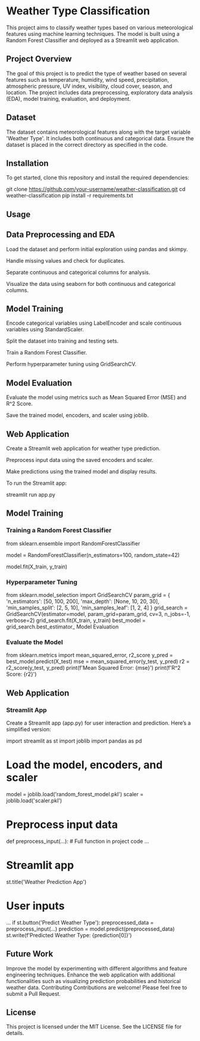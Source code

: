 # Weather Type Classification
This project aims to classify weather types based on various meteorological features using machine learning techniques. The model is built using a Random Forest Classifier and deployed as a Streamlit web application.

## Project Overview
The goal of this project is to predict the type of weather based on several features such as temperature, humidity, wind speed, precipitation, atmospheric pressure, UV index, visibility, cloud cover, season, and location. The project includes data preprocessing, exploratory data analysis (EDA), model training, evaluation, and deployment.

## Dataset
The dataset contains meteorological features along with the target variable 'Weather Type'. It includes both continuous and categorical data. Ensure the dataset is placed in the correct directory as specified in the code.

## Installation
To get started, clone this repository and install the required dependencies:


git clone https://github.com/your-username/weather-classification.git
cd weather-classification
pip install -r requirements.txt
## Usage
## Data Preprocessing and EDA

Load the dataset and perform initial exploration using pandas and skimpy.

Handle missing values and check for duplicates.

Separate continuous and categorical columns for analysis.

Visualize the data using seaborn for both continuous and categorical columns.

## Model Training

Encode categorical variables using LabelEncoder and scale continuous variables using StandardScaler.

Split the dataset into training and testing sets.

Train a Random Forest Classifier.

Perform hyperparameter tuning using GridSearchCV.

## Model Evaluation

Evaluate the model using metrics such as Mean Squared Error (MSE) and R^2 Score.

Save the trained model, encoders, and scaler using joblib.

## Web Application

Create a Streamlit web application for weather type prediction.

Preprocess input data using the saved encoders and scaler.

Make predictions using the trained model and display results.

To run the Streamlit app:


streamlit run app.py

## Model Training
### Training a Random Forest Classifier

from sklearn.ensemble import RandomForestClassifier

model = RandomForestClassifier(n_estimators=100, random_state=42)

model.fit(X_train, y_train)

### Hyperparameter Tuning



from sklearn.model_selection import GridSearchCV
param_grid = {
    'n_estimators': [50, 100, 200],
    'max_depth': [None, 10, 20, 30],
    'min_samples_split': [2, 5, 10],
    'min_samples_leaf': [1, 2, 4]
}
grid_search = GridSearchCV(estimator=model, param_grid=param_grid, cv=3, n_jobs=-1, verbose=2)
grid_search.fit(X_train, y_train)
best_model = grid_search.best_estimator_
Model Evaluation
### Evaluate the Model


from sklearn.metrics import mean_squared_error, r2_score
y_pred = best_model.predict(X_test)
mse = mean_squared_error(y_test, y_pred)
r2 = r2_score(y_test, y_pred)
print(f'Mean Squared Error: {mse}')
print(f'R^2 Score: {r2}')
## Web Application
### Streamlit App
Create a Streamlit app (app.py) for user interaction and prediction. Here’s a simplified version:


import streamlit as st
import joblib
import pandas as pd

# Load the model, encoders, and scaler
model = joblib.load('random_forest_model.pkl')
scaler = joblib.load('scaler.pkl')

# Preprocess input data
def preprocess_input(...):  # Full function in project code
    ...

# Streamlit app
st.title('Weather Prediction App')
# User inputs
...
if st.button('Predict Weather Type'):
    preprocessed_data = preprocess_input(...)
    prediction = model.predict(preprocessed_data)
    st.write(f'Predicted Weather Type: {prediction[0]}')
## Future Work
Improve the model by experimenting with different algorithms and feature engineering techniques.
Enhance the web application with additional functionalities such as visualizing prediction probabilities and historical weather data.
Contributing
Contributions are welcome! Please feel free to submit a Pull Request.

## License
This project is licensed under the MIT License. See the LICENSE file for details.
